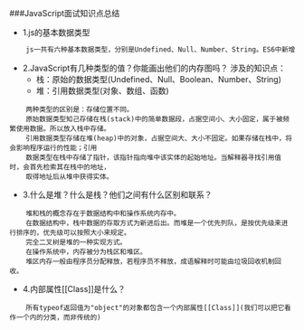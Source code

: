 ###JavaScript面试知识点总结
+ 1.js的基本数据类型
```js
    js一共有六种基本数据类型，分别是Undefined、Null、Number、String。ES6中新增了Symbol，ES10中新增BigInt类型，Symbol代表创建后独一无二且不可变的数据类型。
```

+ 2.JavaScript有几种类型的值？你能画出他们的内存图吗？
涉及的知识点：
   - 栈：原始的数据类型(Undefined、Null、Boolean、Number、String)
   - 堆：引用数据类型(对象、数组、函数)
```
    两种类型的区别是：存储位置不同。
    原始数据类型知己存储在栈(stack)中的简单数据段，占据空间小、大小固定，属于被频繁使用数据。所以放入栈中存储。
    引用数据类型存储在堆(heap)中的对象，占据空间大、大小不固定。如果存储在栈中，将会影响程序运行的性能；引用
    数据类型在栈中存储了指针，该指针指向堆中该实体的起始地址。当解释器寻找引用值时，会首先检索其在栈中的地址，
    取得地址后从堆中获得实体。
```

+ 3.什么是堆？什么是栈？他们之间有什么区别和联系？
```
    堆和栈的概念存在于数据结构中和操作系统内存中。
    在数据结构中，栈中数据的存取方式为新进后出。而堆是一个优先列队，是按优先级来进行排序的，优先级可以按照大小来规定。
    完全二叉树是堆的一种实现方式。
    在操作系统中，内存被分为栈区和堆区。
    堆区内存一般由程序员分配释放，若程序员不释放，成语解释时可能由垃圾回收机制回收。
```

+ 4.内部属性[[Class]]是什么？
```
    所有typeof返回值为"object"的对象都包含一个内部属性[[Class]](我们可以把它看作一个内的分类，而非传统的)
```